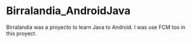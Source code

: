 # Birralandia_AndroidJava
Birralandia was a proyecto to learn Java to Android. I was use FCM too in this proyect.
